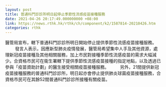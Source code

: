 ```yaml
---
layout: post
title: 普通科門診診所明日起停止季節性流感疫苗接種服務
date: 2021-04-26 20:17:49.000000000 +08:00
link: https://news.rthk.hk/rthk/ch/component/k2/1587814-20210426.htm
categories: rthk
---
```


醫管局宣布，轄下普通科門診診所明日開始停止提供季節性流感疫苗接種服務。
　　 
發言人表示，因應新型肺炎疫情發展，醫管局希望集中人手及其他資源，處理新冠疫苗接種及其他相關服務，加上市民對接種季節性流感疫苗的需求大幅減少。合資格市民可在衞生署轄下提供季節性流感疫苗接種的指定地點，以及透過已參與「疫苗資助計劃」的醫生接受相關疫苗接種服務。
　　 
另外，21間提供新冠疫苗接種服務的普通科門診診所，明日起亦會停止提供肺炎球菌疫苗接種服務，合資格市民可在其餘52間普通科門診診所接種有關疫苗。
